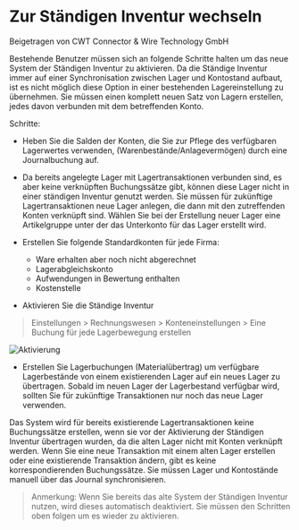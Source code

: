 # Zur Ständigen Inventur wechseln
<span class="text-muted contributed-by">Beigetragen von CWT Connector & Wire Technology GmbH</span>

Bestehende Benutzer müssen sich an folgende Schritte halten um das neue System der Ständigen Inventur zu aktivieren. Da die Ständige Inventur immer auf einer Synchronisation zwischen Lager und Kontostand aufbaut, ist es nicht möglich diese Option in einer bestehenden Lagereinstellung zu übernehmen. Sie müssen einen komplett neuen Satz von Lagern erstellen, jedes davon verbunden mit dem betreffenden Konto.

Schritte:


  * Heben Sie die Salden der Konten, die Sie zur Pflege des verfügbaren Lagerwertes verwenden, (Warenbestände/Anlagevermögen) durch eine Journalbuchung auf.

  * Da bereits angelegte Lager mit Lagertransaktionen verbunden sind, es aber keine verknüpften Buchungssätze gibt, können diese Lager nicht in einer ständigen Inventur genutzt werden. Sie müssen für zukünftige Lagertransaktionen neue Lager anlegen, die dann mit den zutreffenden Konten verknüpft sind. Wählen Sie bei der Erstellung neuer Lager eine Artikelgruppe unter der das Unterkonto für das Lager erstellt wird.

  * Erstellen Sie folgende Standardkonten für jede Firma: 

    * Ware erhalten aber noch nicht abgerechnet
    * Lagerabgleichskonto
    * Aufwendungen in Bewertung enthalten
    * Kostenstelle
    
  * Aktivieren Sie die Ständige Inventur

> Einstellungen > Rechnungswesen > Konteneinstellungen > Eine  Buchung für jede Lagerbewegung erstellen

![Aktivierung](/docs/assets/old_images/ProEnterprise/accounting-for-stock-1.png)  

* Erstellen Sie Lagerbuchungen (Materialübertrag) um verfügbare Lagerbestände von einem existierenden Lager auf ein neues Lager zu übertragen. Sobald im neuen Lager der Lagerbestand verfügbar wird, sollten Sie für zukünftige Transaktionen nur noch das neue Lager verwenden.

Das System wird für bereits existierende Lagertransaktionen keine Buchungssätze erstellen, wenn sie vor der Aktivierung der Ständigen Inventur übertragen wurden, da die alten Lager nicht mit Konten verknüpft werden. Wenn Sie eine neue Transaktion mit einem alten Lager erstellen oder eine existierende Transaktion ändern, gibt es keine korrespondierenden Buchungssätze. Sie müssen Lager und Kontostände manuell über das Journal synchronisieren.

> Anmerkung: Wenn Sie bereits das alte System der Ständigen Inventur nutzen, wird dieses automatisch deaktiviert. Sie müssen den Schritten oben folgen um es wieder zu aktivieren.

